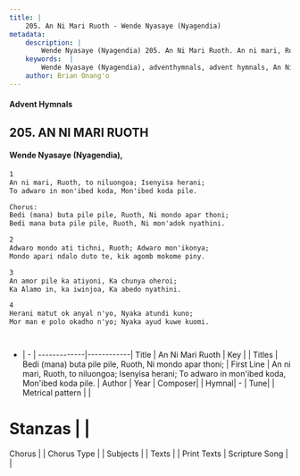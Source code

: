 ```yaml
---
title: |
    205. An Ni Mari Ruoth - Wende Nyasaye (Nyagendia)
metadata:
    description: |
        Wende Nyasaye (Nyagendia) 205. An Ni Mari Ruoth. An ni mari, Ruoth, to niluongoa; Isenyisa herani; To adwaro in mon'ibed koda, Mon'ibed koda pile.  Chorus: Bedi (mana) buta pile pile, Ruoth, Ni mondo apar thoni; Bedi mana buta pile pile, Ruoth, Ni mon'adok nyathini.  
    keywords:  |
        Wende Nyasaye (Nyagendia), adventhymnals, advent hymnals, An Ni Mari Ruoth, An ni mari, Ruoth, to niluongoa; Isenyisa herani; To adwaro in mon'ibed koda, Mon'ibed koda pile.. Bedi (mana) buta pile pile, Ruoth, Ni mondo apar thoni;
    author: Brian Onang'o
---
```


#### Advent Hymnals
## 205. AN NI MARI RUOTH
####  Wende Nyasaye (Nyagendia),

```txt
1
An ni mari, Ruoth, to niluongoa; Isenyisa herani;
To adwaro in mon'ibed koda, Mon'ibed koda pile.

Chorus:
Bedi (mana) buta pile pile, Ruoth, Ni mondo apar thoni;
Bedi mana buta pile pile, Ruoth, Ni mon'adok nyathini.

2
Adwaro mondo ati tichni, Ruoth; Adwaro mon'ikonya;
Mondo apari ndalo duto te, kik agomb mokome piny.

3
An amor pile ka atiyoni, Ka chunya oheroi;
Ka Alamo in, ka iwinjoa, Ka abedo nyathini.

4
Herani matut ok anyal n'yo, Nyaka atundi kuno;
Mor man e polo okadho n'yo; Nyaka ayud kuwe kuomi.




```

- |   -  |
-------------|------------|
Title | An Ni Mari Ruoth |
Key |  |
Titles | Bedi (mana) buta pile pile, Ruoth, Ni mondo apar thoni; |
First Line | An ni mari, Ruoth, to niluongoa; Isenyisa herani; To adwaro in mon'ibed koda, Mon'ibed koda pile. |
Author | 
Year | 
Composer| |
Hymnal|  - |
Tune|  |
Metrical pattern | |
# Stanzas |  |
Chorus |  |
Chorus Type |  |
Subjects | |
Texts |  |
Print Texts | 
Scripture Song |  |
    
